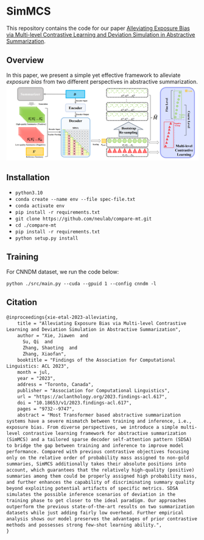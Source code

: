 # SimMCS
This repository contains the code for our paper [Alleviating Exposure Bias via Multi-level Contrastive Learning and Deviation Simulation in Abstractive Summarization](https://aclanthology.org/2023.findings-acl.617/).
## Overview
In this paper, we present a simple yet effective framework to alleviate _exposure bias_ from two different perspectives in abstractive summarization.
![overview](./overview.png)
## Installation
- `python3.10`
- `conda create --name env --file spec-file.txt`
- `conda activate env`
- `pip install -r requirements.txt`
- `git clone https://github.com/neulab/compare-mt.git`
- `cd ./compare-mt`
- `pip install -r requirements.txt`
- `python setup.py install`

## Training
For CNNDM dataset, we run the code below:
```console
python ./src/main.py --cuda --gpuid 1 --config cnndm -l
```
## Citation
```console
@inproceedings{xie-etal-2023-alleviating,
    title = "Alleviating Exposure Bias via Multi-level Contrastive Learning and Deviation Simulation in Abstractive Summarization",
    author = "Xie, Jiawen  and
      Su, Qi  and
      Zhang, Shaoting  and
      Zhang, Xiaofan",
    booktitle = "Findings of the Association for Computational Linguistics: ACL 2023",
    month = jul,
    year = "2023",
    address = "Toronto, Canada",
    publisher = "Association for Computational Linguistics",
    url = "https://aclanthology.org/2023.findings-acl.617",
    doi = "10.18653/v1/2023.findings-acl.617",
    pages = "9732--9747",
    abstract = "Most Transformer based abstractive summarization systems have a severe mismatch between training and inference, i.e., exposure bias. From diverse perspectives, we introduce a simple multi-level contrastive learning framework for abstractive summarization (SimMCS) and a tailored sparse decoder self-attention pattern (SDSA) to bridge the gap between training and inference to improve model performance. Compared with previous contrastive objectives focusing only on the relative order of probability mass assigned to non-gold summaries, SimMCS additionally takes their absolute positions into account, which guarantees that the relatively high-quality (positive) summaries among them could be properly assigned high probability mass, and further enhances the capability of discriminating summary quality beyond exploiting potential artifacts of specific metrics. SDSA simulates the possible inference scenarios of deviation in the training phase to get closer to the ideal paradigm. Our approaches outperform the previous state-of-the-art results on two summarization datasets while just adding fairly low overhead. Further empirical analysis shows our model preserves the advantages of prior contrastive methods and possesses strong few-shot learning ability.",
}
```
